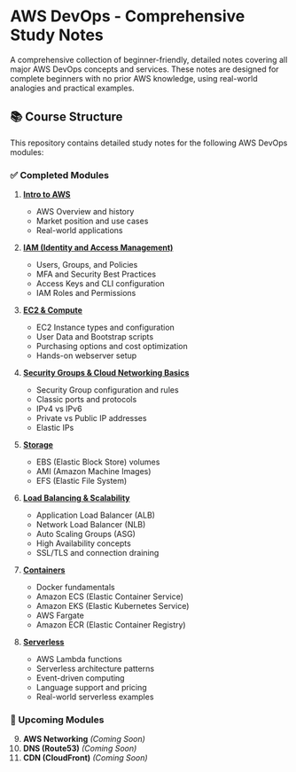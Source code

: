 # AWS DevOps - Comprehensive Study Notes

A comprehensive collection of beginner-friendly, detailed notes covering all major AWS DevOps concepts and services. These notes are designed for complete beginners with no prior AWS knowledge, using real-world analogies and practical examples.

## 📚 Course Structure

This repository contains detailed study notes for the following AWS DevOps modules:

### ✅ Completed Modules

1. **[Intro to AWS](https://github.com/Endrit-Selita/AWS-Notes/blob/main/Intro%20to%20AWS.md)**
   - AWS Overview and history
   - Market position and use cases
   - Real-world applications

2. **[IAM (Identity and Access Management)](https://github.com/Endrit-Selita/AWS-Notes/blob/main/IAM%20(Identity%20and%20Access%20Management).md)**
   - Users, Groups, and Policies
   - MFA and Security Best Practices
   - Access Keys and CLI configuration
   - IAM Roles and Permissions

3. **[EC2 & Compute](https://github.com/Endrit-Selita/AWS-Notes/blob/main/EC2%20%26%20Compute.md)**
   - EC2 Instance types and configuration
   - User Data and Bootstrap scripts
   - Purchasing options and cost optimization
   - Hands-on webserver setup

4. **[Security Groups & Cloud Networking Basics](https://github.com/Endrit-Selita/AWS-Notes/blob/main/Security%20Groups%20%26%20Cloud%20Networking%20Basics.md)**
   - Security Group configuration and rules
   - Classic ports and protocols
   - IPv4 vs IPv6
   - Private vs Public IP addresses
   - Elastic IPs

5. **[Storage](https://github.com/Endrit-Selita/AWS-Notes/blob/main/Storage.md)**
   - EBS (Elastic Block Store) volumes
   - AMI (Amazon Machine Images)
   - EFS (Elastic File System)

6. **[Load Balancing & Scalability](./06-load-balancing-scalability.md)**
   - Application Load Balancer (ALB)
   - Network Load Balancer (NLB)
   - Auto Scaling Groups (ASG)
   - High Availability concepts
   - SSL/TLS and connection draining

7. **[Containers](./07-containers.md)**
   - Docker fundamentals
   - Amazon ECS (Elastic Container Service)
   - Amazon EKS (Elastic Kubernetes Service)
   - AWS Fargate
   - Amazon ECR (Elastic Container Registry)

8. **[Serverless](./08-serverless.md)**
   - AWS Lambda functions
   - Serverless architecture patterns
   - Event-driven computing
   - Language support and pricing
   - Real-world serverless examples

### 🚧 Upcoming Modules

9. **AWS Networking** *(Coming Soon)*
10. **DNS (Route53)** *(Coming Soon)*
11. **CDN (CloudFront)** *(Coming Soon)*
